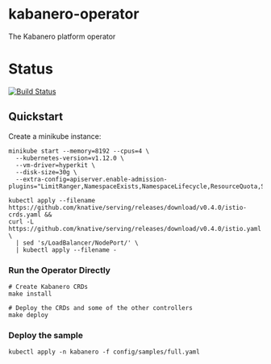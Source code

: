 # kabanero-operator
The Kabanero platform operator

# Status
[![Build Status](https://travis.com/kabanero-io/kabanero-operator.svg?token=JCs1u1Thd9q5ND5Yz3TK&branch=master)](https://travis.com/kabanero-io/kabanero-operator)

## Quickstart
Create a minikube instance: 
```
minikube start --memory=8192 --cpus=4 \
  --kubernetes-version=v1.12.0 \
  --vm-driver=hyperkit \
  --disk-size=30g \
  --extra-config=apiserver.enable-admission-plugins="LimitRanger,NamespaceExists,NamespaceLifecycle,ResourceQuota,ServiceAccount,DefaultStorageClass,MutatingAdmissionWebhook"

kubectl apply --filename https://github.com/knative/serving/releases/download/v0.4.0/istio-crds.yaml &&
curl -L https://github.com/knative/serving/releases/download/v0.4.0/istio.yaml \
  | sed 's/LoadBalancer/NodePort/' \
  | kubectl apply --filename -
```

### Run the Operator Directly
```
# Create Kabanero CRDs
make install

# Deploy the CRDs and some of the other controllers
make deploy
```


### Deploy the sample
```
kubectl apply -n kabanero -f config/samples/full.yaml
```
